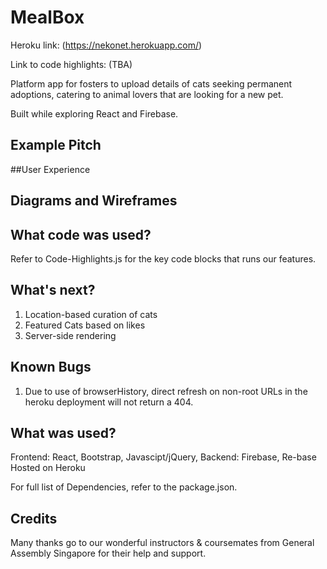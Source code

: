 # MealBox
Heroku link: (https://nekonet.herokuapp.com/)

Link to code highlights: (TBA)

Platform app for fosters to upload details of cats seeking permanent adoptions, catering to animal lovers that are looking for a new pet.

Built while exploring React and Firebase.

## Example Pitch


##User Experience

## Diagrams and Wireframes

<!-- Entity Relationship Diagram:

![ERD](https://github.com/kelvintyb/mealbox-app/blob/master/wdi6_presentation/ERD.jpg)

User Flow Diagram:

![User Flow Diagram](https://github.com/kelvintyb/mealbox-app/blob/master/wdi6_presentation/user_flow_diagram.jpg)

![Nutritonix Integration Diagram](https://github.com/kelvintyb/mealbox-app/blob/master/wdi6_presentation/nutritonix_api_integration.jpg) -->

## What code was used?

Refer to Code-Highlights.js for the key code blocks that runs our features.

## What's next?
1. Location-based curation of cats
2. Featured Cats based on likes
3. Server-side rendering

## Known Bugs
1. Due to use of browserHistory, direct refresh on non-root URLs in the heroku deployment will not return a 404.

## What was used?

Frontend: React, Bootstrap, Javascipt/jQuery,
Backend: Firebase, Re-base
Hosted on Heroku

For full list of Dependencies, refer to the package.json.

## Credits

Many thanks go to our wonderful instructors & coursemates from General Assembly Singapore for their help and support.  
